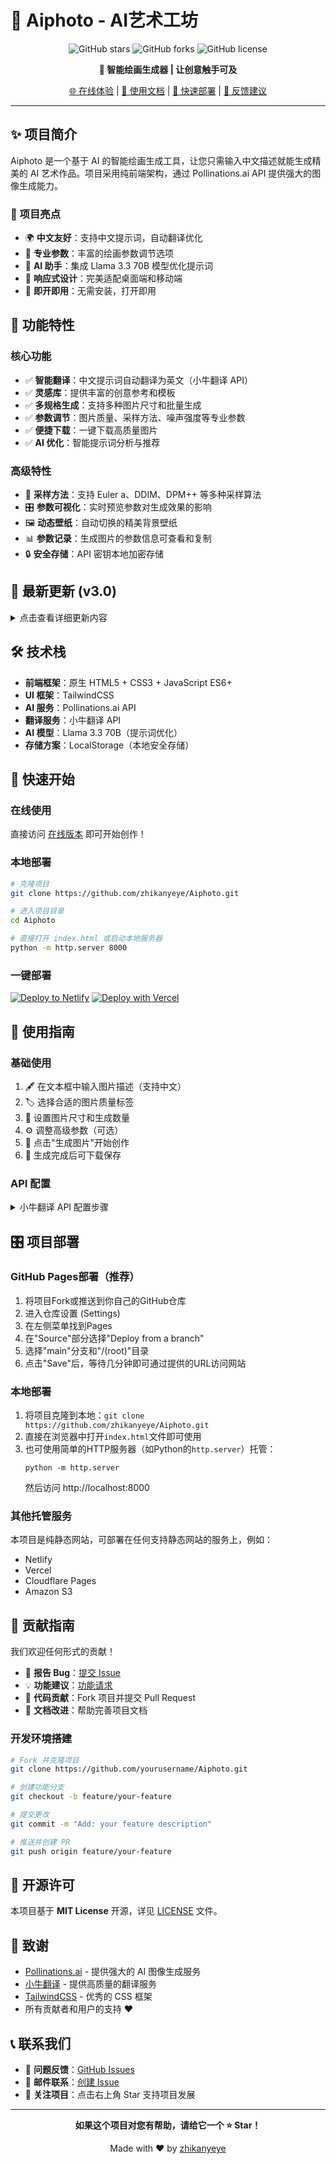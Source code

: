 # 🎨 Aiphoto - AI艺术工坊

<div align="center">

![GitHub stars](https://img.shields.io/github/stars/zhikanyeye/Aiphoto?style=for-the-badge)
![GitHub forks](https://img.shields.io/github/forks/zhikanyeye/Aiphoto?style=for-the-badge)
![GitHub license](https://img.shields.io/github/license/zhikanyeye/Aiphoto?style=for-the-badge)

**🤖 智能绘画生成器 | 让创意触手可及**

[🌐 在线体验](https://qiyimg.3d.tc/Aiphoto/) | [📖 使用文档](#-使用指南) | [🚀 快速部署](#-快速开始) | [💬 反馈建议](https://github.com/zhikanyeye/Aiphoto/issues)

</div>

---

## ✨ 项目简介

Aiphoto 是一个基于 AI 的智能绘画生成工具，让您只需输入中文描述就能生成精美的 AI 艺术作品。项目采用纯前端架构，通过 Pollinations.ai API 提供强大的图像生成能力。

### 🎯 项目亮点

- 🌍 **中文友好**：支持中文提示词，自动翻译优化
- 🎨 **专业参数**：丰富的绘画参数调节选项
- 🤖 **AI 助手**：集成 Llama 3.3 70B 模型优化提示词
- 📱 **响应式设计**：完美适配桌面端和移动端
- 🚀 **即开即用**：无需安装，打开即用

## 🚀 功能特性

### 核心功能
- ✅ **智能翻译**：中文提示词自动翻译为英文（小牛翻译 API）
- ✅ **灵感库**：提供丰富的创意参考和模板
- ✅ **多规格生成**：支持多种图片尺寸和批量生成
- ✅ **参数调节**：图片质量、采样方法、噪声强度等专业参数
- ✅ **便捷下载**：一键下载高质量图片
- ✅ **AI 优化**：智能提示词分析与推荐

### 高级特性
- 🎨 **采样方法**：支持 Euler a、DDIM、DPM++ 等多种采样算法
- 🎛️ **参数可视化**：实时预览参数对生成效果的影响
- 🖼️ **动态壁纸**：自动切换的精美背景壁纸
- 📊 **参数记录**：生成图片的参数信息可查看和复制
- 🔒 **安全存储**：API 密钥本地加密存储

## 📱 最新更新 (v3.0)

<details>
<summary>点击查看详细更新内容</summary>

### 界面体验升级
- 🎨 统一浅色主题设计，提升视觉一致性
- 🌟 圆角设计语言，现代化界面美学
- ✨ 模糊玻璃切换动画，流畅交互体验

### 功能增强
- 🤖 AI 提示词优化功能升级，采用 Llama 3.3 70B 模型
- 🎛️ 新增专业绘画参数：采样方法、噪声强度、风格强度
- 📋 参数帮助系统，每个选项都有详细说明
- 💾 改进的图片下载命名格式

### 技术优化
- 📱 移动端下载体验优化
- 🖼️ 自适应壁纸系统，PC/移动端分别适配
- 🔧 API 设置界面优化，更好的用户体验

</details>

## 🛠️ 技术栈

- **前端框架**：原生 HTML5 + CSS3 + JavaScript ES6+
- **UI 框架**：TailwindCSS
- **AI 服务**：Pollinations.ai API
- **翻译服务**：小牛翻译 API
- **AI 模型**：Llama 3.3 70B（提示词优化）
- **存储方案**：LocalStorage（本地安全存储）

## 🚀 快速开始

### 在线使用
直接访问 [在线版本](https://qiyimg.3d.tc/Aiphoto/) 即可开始创作！

### 本地部署

```bash
# 克隆项目
git clone https://github.com/zhikanyeye/Aiphoto.git

# 进入项目目录
cd Aiphoto

# 直接打开 index.html 或启动本地服务器
python -m http.server 8000
```

### 一键部署

[![Deploy to Netlify](https://www.netlify.com/img/deploy/button.svg)](https://app.netlify.com/start/deploy?repository=https://github.com/zhikanyeye/Aiphoto)
[![Deploy with Vercel](https://vercel.com/button)](https://vercel.com/new/clone?repository-url=https://github.com/zhikanyeye/Aiphoto)

## 📖 使用指南

### 基础使用
1. 🖋️ 在文本框中输入图片描述（支持中文）
2. 🏷️ 选择合适的图片质量标签
3. 📐 设置图片尺寸和生成数量
4. ⚙️ 调整高级参数（可选）
5. 🎨 点击"生成图片"开始创作
6. 💾 生成完成后可下载保存

### API 配置

<details>
<summary>小牛翻译 API 配置步骤</summary>

1. 访问 [小牛翻译开发者平台](https://niutrans.com/) 注册并申请 API
2. 点击应用左上角 "⚙️ API设置"
3. 输入 API 密钥并保存
4. 密钥将安全存储在浏览器本地，不会上传服务器

**安全说明**：所有 API 密钥均采用本地加密存储，保障您的数据安全。

</details>

## 🎛️ 项目部署

### GitHub Pages部署（推荐）
1. 将项目Fork或推送到你自己的GitHub仓库
2. 进入仓库设置 (Settings)
3. 在左侧菜单找到Pages
4. 在"Source"部分选择"Deploy from a branch"
5. 选择"main"分支和"/(root)"目录
6. 点击"Save"后，等待几分钟即可通过提供的URL访问网站

### 本地部署
1. 将项目克隆到本地：`git clone https://github.com/zhikanyeye/Aiphoto.git`
2. 直接在浏览器中打开`index.html`文件即可使用
3. 也可使用简单的HTTP服务器（如Python的`http.server`）托管：
   ```
   python -m http.server
   ```
   然后访问 http://localhost:8000

### 其他托管服务
本项目是纯静态网站，可部署在任何支持静态网站的服务上，例如：
- Netlify
- Vercel
- Cloudflare Pages
- Amazon S3

## 🤝 贡献指南

我们欢迎任何形式的贡献！

- 🐛 **报告 Bug**：[提交 Issue](https://github.com/zhikanyeye/Aiphoto/issues/new?template=bug_report.md)
- 💡 **功能建议**：[功能请求](https://github.com/zhikanyeye/Aiphoto/issues/new?template=feature_request.md)
- 🔧 **代码贡献**：Fork 项目并提交 Pull Request
- 📖 **文档改进**：帮助完善项目文档

### 开发环境搭建

```bash
# Fork 并克隆项目
git clone https://github.com/yourusername/Aiphoto.git

# 创建功能分支
git checkout -b feature/your-feature

# 提交更改
git commit -m "Add: your feature description"

# 推送并创建 PR
git push origin feature/your-feature
```

## 📄 开源许可

本项目基于 **MIT License** 开源，详见 [LICENSE](LICENSE) 文件。

## 🙏 致谢

- [Pollinations.ai](https://pollinations.ai/) - 提供强大的 AI 图像生成服务
- [小牛翻译](https://niutrans.com/) - 提供高质量的翻译服务
- [TailwindCSS](https://tailwindcss.com/) - 优秀的 CSS 框架
- 所有贡献者和用户的支持 ❤️

## 📞 联系我们

- 💬 **问题反馈**：[GitHub Issues](https://github.com/zhikanyeye/Aiphoto/issues)
- 📧 **邮件联系**：[创建 Issue](https://github.com/zhikanyeye/Aiphoto/issues/new)
- 🌟 **关注项目**：点击右上角 Star 支持项目发展

---

<div align="center">

**如果这个项目对您有帮助，请给它一个 ⭐ Star！**

Made with ❤️ by [zhikanyeye](https://github.com/zhikanyeye)

</div>
